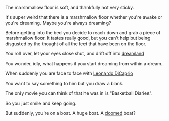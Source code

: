 The marshmallow floor is soft, and thankfully not very sticky.

It's super weird that there is a marshmallow floor whether you're awake or you're dreaming. Maybe you're always
dreaming?

Before getting into the bed you decide to reach down and grab a piece of marshmallow floor.
It tastes really good, but you can't help but being disgusted by the thought of all the 
feet that have been on the floor.

You roll over, let your eyes close shut, and drift off into [dreamland](../dream/dream.md)

You wonder, idly, what happens if you start dreaming from within a dream..

When suddenly you are face to face with [Leonardo DiCaprio](./dream-ception/dream-ception.md)

You want to say something to him but you draw a blank.

The only movie you can think of that he was in is "Basketball Diaries".

So you just smile and keep going.

But suddenly, you're on a boat. A huge boat. A [doomed](./imflying/titanic.md) boat?